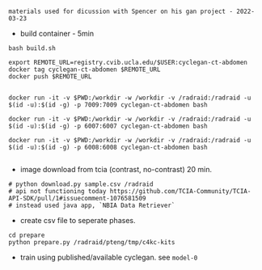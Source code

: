 


```

materials used for dicussion with Spencer on his gan project - 2022-03-23
```

+ build container - 5min

```
bash build.sh

export REMOTE_URL=registry.cvib.ucla.edu/$USER:cyclegan-ct-abdomen
docker tag cyclegan-ct-abdomen $REMOTE_URL
docker push $REMOTE_URL


docker run -it -v $PWD:/workdir -w /workdir -v /radraid:/radraid -u $(id -u):$(id -g) -p 7009:7009 cyclegan-ct-abdomen bash

docker run -it -v $PWD:/workdir -w /workdir -v /radraid:/radraid -u $(id -u):$(id -g) -p 6007:6007 cyclegan-ct-abdomen bash

docker run -it -v $PWD:/workdir -w /workdir -v /radraid:/radraid -u $(id -u):$(id -g) -p 6008:6008 cyclegan-ct-abdomen bash


```

+ image download from tcia (contrast, no-contrast) 20 min.

```
# python download.py sample.csv /radraid
# api not functioning today https://github.com/TCIA-Community/TCIA-API-SDK/pull/1#issuecomment-1076581509
# instead used java app, `NBIA Data Retriever`

```

+ create csv file to seperate phases.

```
cd prepare
python prepare.py /radraid/pteng/tmp/c4kc-kits

```

+ train using published/available cyclegan. see `model-0`

